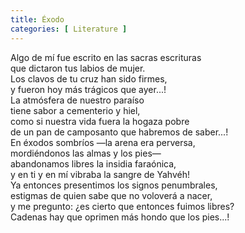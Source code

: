 ```yaml
---
title: Éxodo 
categories: [ Literature ]
---
```


Algo de mí fue escrito en las sacras escrituras<br>
que dictaron tus labios de mujer.<br>
Los clavos de tu cruz han sido firmes,<br>
y fueron hoy más trágicos que ayer...! <br>
La atmósfera de nuestro paraíso <br>
tiene sabor a cementerio y hiel,<br>
como si nuestra vida fuera la hogaza pobre <br>
de un pan de camposanto que habremos de saber...! <br>
En éxodos sombríos —la arena era perversa,<br>
mordiéndonos las almas y los pies— <br>
abandonamos libres la insidia faraónica,<br>
y en ti y en mí vibraba la sangre de Yahvéh! <br>
Ya entonces presentimos los signos penumbrales,<br>
estigmas de quien sabe que no voloverá a nacer,<br>
y me pregunto: ¿es cierto que entonces fuimos libres?<br>
Cadenas hay que oprimen más hondo que los pies...!<br>

